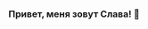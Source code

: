 ### Привет, меня зовут Слава! 👋

<!--

Я начинающий аналитик данных <img src="https://media.giphy.com/media/c7PcKQlOqZ8Ws/giphy.gif" width="30px">.

**macfinigun/macfinigun** is a ✨ _special_ ✨ repository because its `README.md` (this file) appears on your GitHub profile.

Here are some ideas to get you started:

- 🔭 I’m currently working on ...
- 🌱 I’m currently learning ...
- 👯 I’m looking to collaborate on ...
- 🤔 I’m looking for help with ...
- 💬 Ask me about ...
- 📫 How to reach me: ...
- 😄 Pronouns: ...
- ⚡ Fun fact: ...
-->
